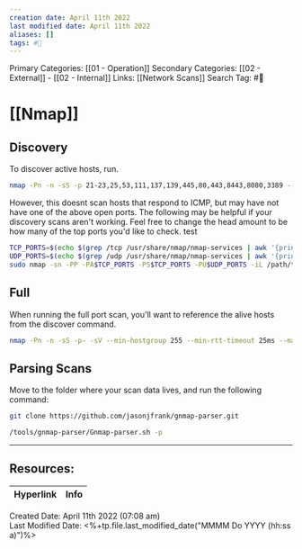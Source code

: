```yaml
---
creation date: April 11th 2022
last modified date: April 11th 2022
aliases: []
tags: #📖
---
```


Primary Categories: [[01 - Operation]]
Secondary Categories:  [[02 - External]] - [[02 - Internal]]
Links: [[Network Scans]]
Search Tag: #📖  

# [[Nmap]]  
## Discovery 
To discover active hosts, run.
```bash
nmap -Pn -n -sS -p 21-23,25,53,111,137,139,445,80,443,8443,8080,3389 --min-hostgroup 255 --min-rtt-timeout 0ms --max-rtt-timeout 100ms --max-retries 1 --max-scan-delay 0 --min-rate 2000 -vvv --open -iL /PATH/TO/externalip.txt -oA Name-DISC
```

However, this doesnt scan hosts that respond to ICMP, but may have not have one of the above open ports. The following may be helpful if your discovery scans aren't working. Feel free to change the head amount to be how many of the top ports you'd like to check. test

```bash
TCP_PORTS=$(echo $(grep /tcp /usr/share/nmap/nmap-services | awk '{print $2}' | cut -d/ -f1 | head -n 100) | sed 's/ /,/g')
UDP_PORTS=$(echo $(grep /udp /usr/share/nmap/nmap-services | awk '{print $2}' | cut -d/ -f1 | head -n 100) | sed 's/ /,/g')
sudo nmap -sn -PP -PA$TCP_PORTS -PS$TCP_PORTS -PU$UDP_PORTS -iL /path/to/externalips.txt  -oA Name-DISC

```

## Full 
When running the full port scan, you'll want to reference the alive hosts from the discover command.
```bash 
nmap -Pn -n -sS -p- -sV --min-hostgroup 255 --min-rtt-timeout 25ms --max-rtt-timeout 100ms --max-retries 1 --max-scan-delay 0 --min-rate 1000 -vvv --open -iL /PATH/TO/discovery/Parsed-Results/Host-Lists/* -oA Name-FULL
```


## Parsing Scans 
Move to the folder where your scan data lives, and run the following command:
```bash 
git clone https://github.com/jasonjfrank/gnmap-parser.git

/tools/gnmap-parser/Gnmap-parser.sh -p
```



___

## Resources:

| Hyperlink | Info |
| --------- | ---- |


Created Date: April 11th 2022 (07:08 am)  
Last Modified Date: <%+tp.file.last_modified_date("MMMM Do YYYY (hh:ss a)")%>
